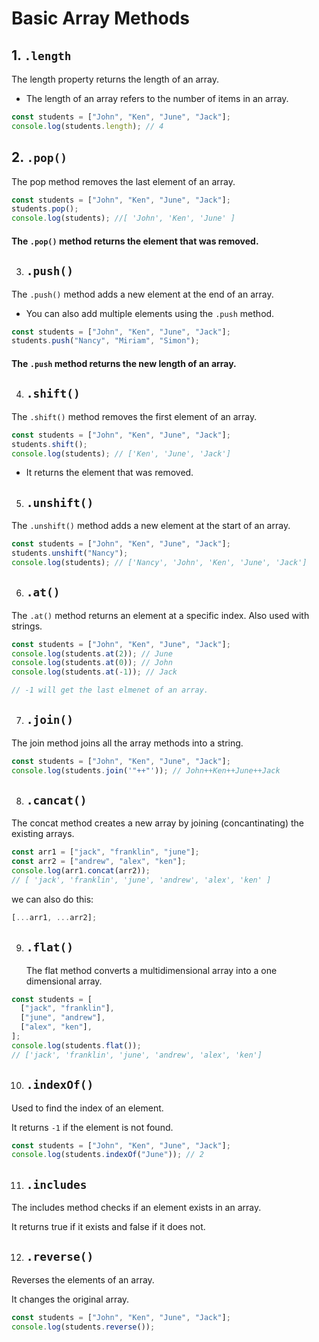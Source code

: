 # Basic Array Methods

## 1. `.length`

The length property returns the length of an array.

- The length of an array refers to the number of items in an array.

```js
const students = ["John", "Ken", "June", "Jack"];
console.log(students.length); // 4
```

## 2. `.pop()`

The pop method removes the last element of an array.

```js
const students = ["John", "Ken", "June", "Jack"];
students.pop();
console.log(students); //[ 'John', 'Ken', 'June' ]
```

#### The `.pop()` method returns the element that was removed.

3. ## `.push()`

The `.push()` method adds a new element at the end of an array.

- You can also add multiple elements using the `.push` method.

```js
const students = ["John", "Ken", "June", "Jack"];
students.push("Nancy", "Miriam", "Simon");
```

#### The `.push` method returns the new length of an array.

4. ## `.shift()`

The `.shift()` method removes the first element of an array.

```js
const students = ["John", "Ken", "June", "Jack"];
students.shift();
console.log(students); // ['Ken', 'June', 'Jack']
```

- It returns the element that was removed.

5. ## `.unshift()`

The `.unshift()` method adds a new element at the start of an array.

```js
const students = ["John", "Ken", "June", "Jack"];
students.unshift("Nancy");
console.log(students); // ['Nancy', 'John', 'Ken', 'June', 'Jack']
```

6. ## `.at()`

The `.at()` method returns an element at a specific index.
Also used with strings.

```js
const students = ["John", "Ken", "June", "Jack"];
console.log(students.at(2)); // June
console.log(students.at(0)); // John
console.log(students.at(-1)); // Jack

// -1 will get the last elmenet of an array.
```

7. ## `.join()`

The join method joins all the array methods into a string.

```js
const students = ["John", "Ken", "June", "Jack"];
console.log(students.join('"++"')); // John++Ken++June++Jack
```

8. ## `.cancat()`

The concat method creates a new array by joining (concantinating) the existing arrays.

```js
const arr1 = ["jack", "franklin", "june"];
const arr2 = ["andrew", "alex", "ken"];
console.log(arr1.concat(arr2));
// [ 'jack', 'franklin', 'june', 'andrew', 'alex', 'ken' ]
```

we can also do this:

```js
[...arr1, ...arr2];
```

9. ## `.flat()`
   The flat method converts a multidimensional array into a one dimensional array.

```js
const students = [
  ["jack", "franklin"],
  ["june", "andrew"],
  ["alex", "ken"],
];
console.log(students.flat());
// ['jack', 'franklin', 'june', 'andrew', 'alex', 'ken']
```

10. ## `.indexOf()`

Used to find the index of an element.

It returns `-1` if the element is not found.

```js
const students = ["John", "Ken", "June", "Jack"];
console.log(students.indexOf("June")); // 2
```

11. ## `.includes`

The includes method checks if an element exists in an array.

It returns true if it exists and false if it does not.

12. ## `.reverse()`

Reverses the elements of an array.

It changes the original array.

```js
const students = ["John", "Ken", "June", "Jack"];
console.log(students.reverse());
```
